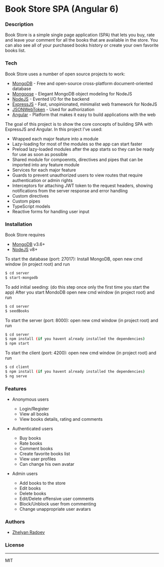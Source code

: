 # Book Store SPA (Angular 6)

### Description

Book Store is a simple single page application (SPA) that lets you buy, rate and leave your comment for all the books that are available in the store. You can also see all of your purchased books history or create your own favorite books list.

### Tech

Book Store uses a number of open source projects to work:
* [MongoDB](https://www.mongodb.com) - Free and open-source cross-platform document-oriented database
* [Mongoose](http://mongoosejs.com/index.html) - Elegant MongoDB object modeling for NodeJS
* [NodeJS](https://nodejs.org/en/) - Evented I/O for the backend
* [ExpressJS](https://expressjs.com) - Fast, unopinionated, minimalist web framework for NodeJS
* [JSONWebToken](https://jwt.io) - Used for authorization
* [Angular](https://angular.io) - Platform that makes it easy to build applications with the web

The goal of this project is to show the core concepts of building SPA with ExpressJS and Angular. In this project I've used:

* Wrapped each major feature into a module
* Lazy-loading for most of the modules so the app can start faster
* Preload lazy-loaded modules after the app starts so they can be ready for use as soon as possible
* Shared module for compoennts, directives and pipes that can be imported into any feature module
* Services for each major feature
* Guards to prevent unauthorized users to view routes that require authentication or admin rights
* Interceptors for attaching JWT token to the request headers, showing notifications from the server response and error handling
* Custom directives
* Custom pipes
* TypeScript models
* Reactive forms for handling user input

### Installation

Book Store requires 
* [MongoDB](https://www.mongodb.com/download-center#community) v3.6+
* [NodeJS](https://nodejs.org/en/) v8+

To start the database (port: 27017): Install MongoDB, open new cmd window (in project root) and run

```sh
$ cd server
$ start-mongodb
```

To add initial seeding: (do this step once only the first time you start the app)
After you start MondoDB open new cmd window (in project root) and run

```sh
$ cd server
$ seedBooks
```

To start the server (port: 8000): open new cmd window (in project root) and run

```sh
$ cd server
$ npm install (if you havent already installed the dependencies)
$ npm start
```

To start the client (port: 4200): open new cmd window (in project root) and run

```sh
$ cd client
$ npm install (if you havent already installed the dependencies)
$ ng serve
```

### Features

- Anonymous users
    - Login/Register
    - View all books
    - View books details, rating and comments

- Authenticated users
    - Buy books
    - Rate books
    - Comment books
    - Create favorite books list
    - View user profiles
    - Can change his own avatar

- Admin users
    - Add books to the store
    - Edit books
    - Delete books
    - Edit/Delete offensive user comments
    - Block/Unblock user from commenting
    - Change unappropriate user avatars

### Authors

* [Zhelyan Radoev](https://github.com/jeliozver)

### License
----

MIT